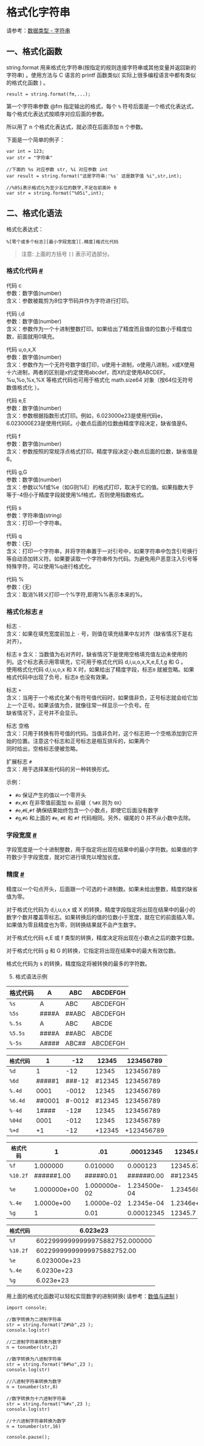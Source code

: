 # 格式化字符串

请参考：[数据类型 - 字符串](../../../language-reference/datatype/datatype.md#varstring)

## 一、格式化函数

string.format 用来格式化字符串(按指定的规则连接字符串或其他变量并返回新的字符串) 。使用方法与 C 语言的 printf 函数类似( 实际上很多编程语言中都有类似的格式化函数 ) 。
  
`result = string.format(fm,...);`

第一个字符串参数 @fm 指定输出的格式，每个 `%` 符号后面是一个格式化表达式，每个格式化表达式按顺序对应后面的参数。

所以用了 n 个格式化表达式，就必须在后面添加 n 个参数。  
  
下面是一个简单的例子：

```aardio
var int = 123;
var str = "字符串"

//下面的 %s 对应参数 str, %i 对应参数 int
var result = string.format("这是字符串:'%s' 这是数字值 %i",str,int);
 
//%05i表示格式化为至少五位的数字,不足在前面补 0
var str = string.format("%05i",int); 
```  

## 二、格式化语法 

格式化表达式：

`%[零个或多个标志][最小字段宽度][.精度]格式化代码`

> 注意: 上面的方括号 `[]` 表示可选部分。 
  
### 格式化代码 <a id="type" href="#type">&#x23;</a>

代码 c  
参数：数字值(number)  
含义：参数被裁剪为8位字节码并作为字符进行打印。

代码 i,d  
参数：数字值(number)  
含义：参数作为一个十进制整数打印。如果给出了精度而且值的位数小于精度位数，前面就用0填充。

代码 u,o,x,X  
参数：数字值(number)  
含义：参数作为一个无符号数字值打印，u使用十进制，o使用八进制，x或X使用十六进制，两者的区别是x约定使用abcdef，而X约定使用ABCDEF。 %u,%o,%x,%X 等格式代码也可用于格式化 math.size64 对象（按64位无符号数值格式化 ）。

代码 e,E  
参数：数字值(number)  
含义：参数根据指数形式打印。例如，6.023000e23是使用代码e，6.023000E23是使用代码E。小数点后面的位数由精度字段决定，缺省值是6。

代码 f  
参数：数字值(number)  
含义：参数按照的常规浮点格式打印。精度字段决定小数点后面的位数，缺省值是6。

代码 g,G  
参数：数字值(number)  
含义：参数以%f或%e（如G则%E）的格式打印，取决于它的值。如果指数大于等于-4但小于精度字段就使用%f格式，否则使用指数格式。

代码 s  
参数：字符串值(string)  
含义：打印一个字符串。

代码 q  
参数：(无)  
含义：打印一个字符串，并将字符串置于一对引号中，如果字符串中包含引号换行等自动添加转义符。如果要读取一个字符串传为代码。为避免用户恶意注入引号等特殊字符，可以使用%q进行格式化。

代码 %  
参数：(无)  
含义：取消%转义打印一个%字符,即用%%表示本来的%。

### 格式化标志 <a id="flags" href="#flags">&#x23;</a>


标志 `-`  
含义：如果在填充宽度前加上 `-` 号，则值在填充结果中左对齐（缺省情况下是右对齐）。

标志 `0` 
含义：当数值为右对齐时，缺省情况下是使用空格填充值左边未使用的列。这个标志表示用零填充，它可用于格式化代码 d,i,u,o,x,X,e,E,f,g 和 G 。  
使用格式化代码 d,i,u,o,x 和 X 时，如果给出了精度字段，标志`0` 就被忽略。如果格式代码中出现了负号，标志`0` 也没有效果。

标志 `+`  
含义：当用于一个格式化某个有符号值代码时，如果值非负，正号标志就会给它加上一个正号。如果该值为负，就像往常一样显示一个负号。在  
缺省情况下，正号并不会显示。

标志 空格  
含义：只用于转换有符号值的代码。当值非负时，这个标志把一个空格添加到它开始的位置。注意这个标志和正号标志是相互排斥的，如果两个  
同时给出，空格标志便被忽略。

扩展标志 `#`  
含义：用于选择某些代码的另一种转换形式。  

示例：   
  - `#o` 保证产生的值以一个零开头  
  - `#x`,`#X` 在非零值前面加 `0x` 前缀（ `%#X` 则为 `0X`）  
  - `#e`,`#E`,`#f` 确保结果始终包含一个小数点，即使它后面没有数字  
  - `#g`,`#G` 和上面的 `#e`, `#E` 和 `#f` 代码相同。另外，缀尾的 0 并不从小数中去除。

### 字段宽度 <a id="width" href="#width">&#x23;</a>


字段宽度是一个十进制整数，用于指定将出现在结果中的最小字符数。如果值的字符数少于字段宽度，就对它进行填充以增加长度。  
  
### 精度 <a id="precision" href="#precision">&#x23;</a>


精度以一个句点开头，后面跟一个可选的十进制数。如果未给出整数，精度的缺省值为零。

对于格式化代码为 d,i,u,o,x 或 X 的转换，精度字段指定将出现在结果中的最小的数字个数并覆盖零标志。如果转换后的值的位数小于宽度，就在它的前面插入零。如果值为零且精度也为零，则转换结果就不会产生数字。

对于格式化代码 e,E 或 f 类型的转换，精度决定将出现在小数点之后的数字位数。

对于格式化代码 g 和 G 的转换，它指定将出现在结果中的最大有效位数。

格式化代码为 s 的转换，精度指定将被转换的最多的字符数。

5. 格式语法示例   

| 格式代码 | A | ABC | ABCDEFGH |
| --- | --- | --- | --- |
| `%s` | A | ABC | ABCDEFGH |
| `%5s` | ####A | ##ABC | ABCDEFGH |
| `%.5s` | A | ABC | ABCDE |
| `%5.5s` | ####A | ##ABC | ABCDE |
| `%-5s` | A#### | ABC## | ABCDEFGH |


| `格式代码` | 1 | \-12 | 12345 | 123456789 |
| --- | --- | --- | --- | --- |
| `%d` | 1 | \-12 | 12345 | 123456789 |
| `%6d` | #####1 | ###-12 | #12345 | 123456789 |
| `%.4d` | 0001 | \-0012 | 12345 | 123456789 |
| `%6.4d` | ##0001 | #-0012 | #12345 | 123456789 |
| `%-4d` | 1#### | \-12# | 12345 | 123456789 |
| `%04d` | 0001 | \-012 | 12345 | 123456789 |
| `%+d` | +1 | \-12 | +12345 | +123456789 |

  

| `格式代码` | 1 | .01 | .00012345 | 12345.6789 |
| --- | --- | --- | --- | --- |
| `%f` | 1.000000 | 0.010000 | 0.000123 | 12345.678900 |
| `%10.2f` | ######1.00 | #####0.01 | ######0.00 | ##12345.67 |
| `%e` | 1.000000e+00 | 1.000000e-02 | 1.234500e-04 | 1.234568e+04 |
| `%.4e` | 1.0000e+00 | 1.0000e-02 | 1.2345e-04 | 1.2346e+04 |
| `%g` | 1 | 0.01 | 0.00012345 | 12345.7 |

  

| `格式代码` | 6.023e23 |
| --- | --- |
| `%f` | 60229999999999975882752.000000 |
| `%10.2f` | 60229999999999975882752.00 |
| `%e` | 6.023000e+23 |
| `%.4e` | 6.0230e+23 |
| `%g` | 6.023e+23 |

用上面的格式化函数可以轻松实现数字的进制转换( 请参考：[数值与进制](../../../language-reference/datatype/number.md) )
  
```aardio
import console; 

//数字转换为二进制字符串
str = string.format("2#%b",23 );
console.log(str)

//二进制字符串转换为数字
n = tonumber(str,2)

//数字转换为八进制字符串
str = string.format("8#%o",23 );
console.log(str)

//八进制字符串转换为数字
n = tonumber(str,8)

//数字转换为十六进制字符串
str = string.format("%#x",23 );
console.log(str)

//十六进制字符串转换为数字
n = tonumber(str,16)

console.pause();
```